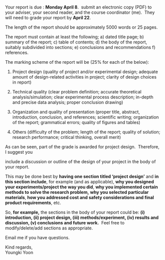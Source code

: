 
Your report is due : **Monday April 8**. 
submit an electronic copy (PDF) to your adviser, your second reader, and the course coordinator (me).  
They will need to grade your report by **April 22**.  

The length of the report should be approximately 5000 words or 25 pages. 

The report must contain at least the following; 
a) dated title page; 
b) summary of the report; 
c) table of contents;
d) the body of the report, suitably subdivided into sections;
e) conclusions and recommendations
f) references. 

The marking scheme of the report will be (25% for each of the below):

1. Project design (quality of project and/or experimental design; adequate amount of design-related activities in project; clarity of design choices in report)

2. Technical quality (clear problem definition; accurate theoretical analysis/simulation; clear experimental process description; in-depth and precise data analysis; proper conclusion drawing)

3. Organization and quality of presentation (proper title, abstract, introduction, conclusion, and references; scientific writing; organization of the report; grammatical errors; quality of figures and tables)

4. Others (difficulty of the problem; length of the report; quality of solution; research performance; critical thinking, overall merit)

As can be seen, part of the grade is awarded for project design.  Therefore, I suggest you 

include a discussion or outline of the design of your project in the body of your report.  

This may be done best by **having one section titled ‘project design’** and **in this section include**, for example (and as applicable), **why you designed your experiments/project the way you did**, **why you implemented certain methods to solve the research problem,** 
**why you selected particular materials**, 
**how you addressed cost and safety considerations and final product requirements**, etc.

So, **for example,** the sections in the body of your report could be: **(i) introduction, (ii) project design, (iii) methods/experiment, (iv) results and discussion, (v) conclusions and future work.**  Feel free to modify/delete/add sections as appropriate.

Email me if you have questions.

Kind regards,  
Youngki Yoon